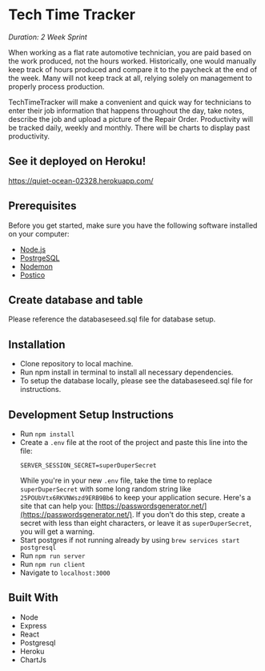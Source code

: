 # Tech Time Tracker

_Duration: 2 Week Sprint_

When working as a flat rate automotive technician,  you are paid based on the work produced, not the hours worked. Historically, one would manually keep track of hours produced and compare it to the paycheck at the end of the week. Many will not keep track at all, relying solely on management  to properly process production.

TechTimeTracker will make a convenient and quick way for technicians to enter their job information that happens throughout the day, take notes, describe the job and upload a picture of the Repair Order. Productivity will be tracked daily, weekly and monthly. There will be charts to display past productivity.

## See it deployed on Heroku!

https://quiet-ocean-02328.herokuapp.com/

## Prerequisites

Before you get started, make sure you have the following software installed on your computer:

- [Node.js](https://nodejs.org/en/)
- [PostrgeSQL](https://www.postgresql.org/)
- [Nodemon](https://nodemon.io/)
- [Postico](https://eggerapps.at/postico/)

## Create database and table

Please reference the databaseseed.sql file for database setup.

## Installation

- Clone repository to local machine.
- Run npm install in terminal to install all necessary dependencies.
- To setup the database locally, please see the databaseseed.sql file for instructions.

## Development Setup Instructions

- Run `npm install`
- Create a `.env` file at the root of the project and paste this line into the file:
  ```
  SERVER_SESSION_SECRET=superDuperSecret
  ```
  While you're in your new `.env` file, take the time to replace `superDuperSecret` with some long random string like `25POUbVtx6RKVNWszd9ERB9Bb6` to keep your application secure. Here's a site that can help you: [https://passwordsgenerator.net/](https://passwordsgenerator.net/). If you don't do this step, create a secret with less than eight characters, or leave it as `superDuperSecret`, you will get a warning.
- Start postgres if not running already by using `brew services start postgresql`
- Run `npm run server`
- Run `npm run client`
- Navigate to `localhost:3000`

## Built With

- Node
- Express
- React
- Postgresql
- Heroku
- ChartJs
